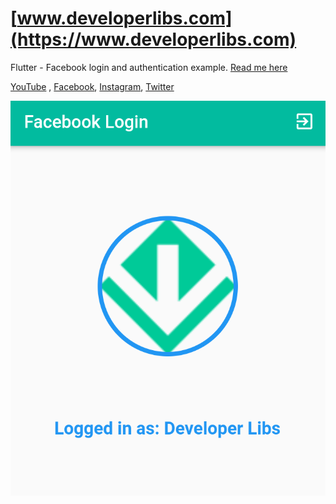 # [www.developerlibs.com](https://www.developerlibs.com)

Flutter - Facebook login and authentication example. [Read me here](https://www.developerlibs.com/2019/07/flutter-facebook-login-auth-user-profile.html)

[YouTube](https://youtu.be/b_XZDWp9tzY) ,
[Facebook](https://www.facebook.com/developerlibs), 
[Instagram](https://www.instagram.com/developerlibs/), 
[Twitter](https://twitter.com/LibsDeveloper)

![ScreenShot](https://github.com/DeveloperLibs/flutter_facebook_auth/blob/master/screen/flutter-facebook-login-user-detail.png)
